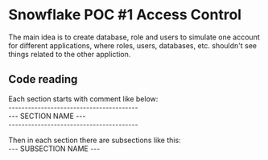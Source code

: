# Snowflake POC #1 Access Control

The main idea is to create database, role and users to simulate one account for different applications, where roles, users, databases, etc. shouldn't see things related to the other appliction.

## Code reading
Each section starts with comment like below:
<br>
\----------------------------------------
<br>
--- SECTION NAME ---
<br>
\----------------------------------------

Then in each section there are subsections like this:
<br>
--- SUBSECTION NAME ---